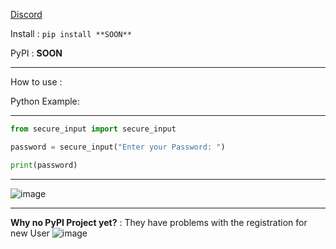 [Discord](https://discord.gg/KkxjCe8Fg2)

Install : ```pip install **SOON**```

PyPI : **SOON**

---------------------------------------

How to use :

Python Example: 

---------------------------------------
```py
from secure_input import secure_input

password = secure_input("Enter your Password: ")

print(password)
```
---------------------------------------

![image](https://github.com/SwezyDev/secure_input/assets/109398018/ee99a27d-21b0-4b73-a88c-c97811d43b3d)

---------------------------------------

__Why no PyPI Project yet?__ : They have problems with the registration for new User
![image](https://github.com/SwezyDev/secure_input/assets/109398018/5718f711-890f-416c-8098-35a612e61916)
